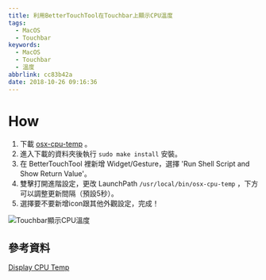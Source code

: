 ```yaml
---
title: 利用BetterTouchTool在Touchbar上顯示CPU溫度
tags:
  - MacOS
  - Touchbar
keywords:
  - MacOS
  - Touchbar
  - 溫度
abbrlink: cc83b42a
date: 2018-10-26 09:16:36
---
```


# How

1. 下載 [osx-cpu-temp](https://github.com/lavoiesl/osx-cpu-temp) 。
2. 進入下載的資料夾後執行 `sudo make install` 安裝。
3. 在 BetterTouchTool 裡新增 Widget/Gesture，選擇 'Run Shell Script and Show Return Value'。
4. 雙擊打開進階設定，更改 LaunchPath `/usr/local/bin/osx-cpu-temp` ，下方可以調整更新間隔（預設5秒）。
5. 選擇要不要新增icon跟其他外觀設定，完成！

![Touchbar顯示CPU溫度](https://res.cloudinary.com/driftkingtw/image/upload/f_auto/v1540517774/blog/2018/10/%E5%88%A9%E7%94%A8BetterTouchTool%E5%9C%A8Touchbar%E4%B8%8A%E9%A1%AF%E7%A4%BACPU%E6%BA%AB%E5%BA%A6/Touch_Bar_Shot_2018-10-26_at_9.34.17_AM.png)

## 參考資料

[Display CPU Temp](https://community.folivora.ai/t/display-cpu-temp/1082)